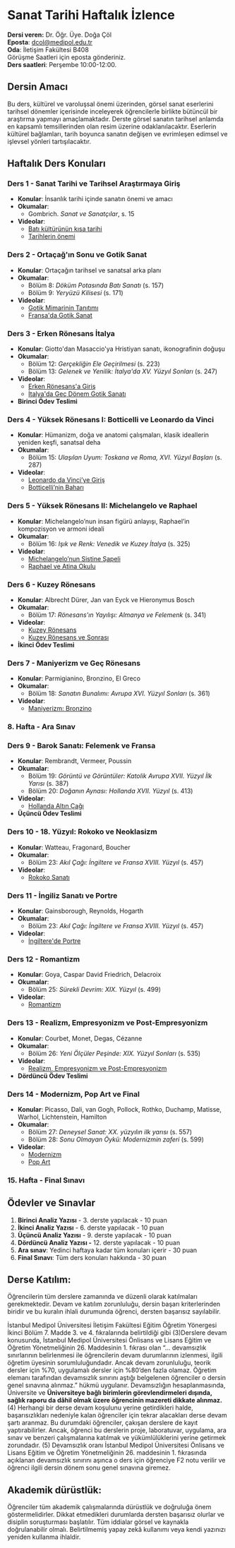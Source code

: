 # **Sanat Tarihi Haftalık İzlence**

**Dersi veren:** Dr. Öğr. Üye. Doğa Çöl<br>
**Eposta**: dcol@medipol.edu.tr<br>
**Oda**: İletişim Fakültesi B408<br>
Görüşme Saatleri için eposta gönderiniz.<br>
**Ders saatleri**: Perşembe 10:00-12:00.<br>

## **Dersin Amacı**

Bu ders, kültürel ve varoluşsal önemi üzerinden, görsel sanat eserlerini tarihsel dönemler içerisinde inceleyerek öğrencilerle birlikte bütüncül bir araştırma yapmayı amaçlamaktadır. Derste görsel sanatın tarihsel anlamda en kapsamlı temsillerinden olan resim üzerine odaklanılacaktır. Eserlerin kültürel bağlamları, tarih boyunca sanatın değişen ve evrimleşen edimsel ve işlevsel yönleri tartışılacaktır.

## **Haftalık Ders Konuları**

### Ders 1 - Sanat Tarihi ve Tarihsel Araştırmaya Giriş

* **Konular**: İnsanlık tarihi içinde sanatın önemi ve amacı
* **Okumalar**:
  * Gombrich. *Sanat ve Sanatçılar*, s. 15
* **Videolar**:
  * [Batı kültürünün kısa tarihi](https://tr.khanacademy.org/humanities/art-history/intro-art-history/a/a-brief-history-of-western-culture)
  * [Tarihlerin önemi](https://tr.khanacademy.org/humanities/art-history/intro-art-history/a/common-questions-about-dates)

### Ders 2 - Ortaçağ'ın Sonu ve Gotik Sanat

* **Konular**: Ortaçağın tarihsel ve sanatsal arka planı
* **Okumalar**:
  * Bölüm 8: *Döküm Potasında Batı Sanatı* (s. 157)
  * Bölüm 9: *Yeryüzü Kilisesi* (s. 171)
* **Videolar**:
  * [Gotik Mimarinin Tanıtımı](https://tr.khanacademy.org/humanities/medieval-world/gothic-art/beginners-guide-gothic-art/v/gothic-architecture-explained)
  * [Fransa'da Gotik Sanat](https://tr.khanacademy.org/humanities/medieval-world/gothic-art/gothic-art-in-france/v/birth-of-the-gothic-abbot-suger-and-the-ambulatory-in-the-basilica-of-st-denis-1140-44)

### Ders 3 - Erken Rönesans İtalya

* **Konular**: Giotto'dan Masaccio'ya Hristiyan sanatı, ikonografinin doğuşu
* **Okumalar**:
  * Bölüm 12: *Gerçekliğin Ele Geçirilmesi* (s. 223)
  * Bölüm 13: *Gelenek ve Yenilik: İtalya'da XV. Yüzyıl Sonları* (s. 247)
* **Videolar**:
  * [Erken Rönesans'a Giriş](https://tr.khanacademy.org/humanities/renaissance-reformation/early-renaissance1)
  * [İtalya'da Geç Dönem Gotik Sanatı](https://tr.khanacademy.org/humanities/renaissance-reformation/late-gothic-italy)
* **Birinci Ödev Teslimi**

### Ders 4 - Yüksek Rönesans I: Botticelli ve Leonardo da Vinci

* **Konular**: Hümanizm, doğa ve anatomi çalışmaları, klasik ideallerin yeniden keşfi, sanatsal deha
* **Okumalar**:
  * Bölüm 15: *Ulaşılan Uyum: Toskana ve Roma, XVI. Yüzyıl Başları* (s. 287)
* **Videolar**:
  * [Leonardo da Vinci’ye Giriş](https://tr.khanacademy.org/humanities/renaissance-reformation/high-ren-florence-rome/leonardo-da-vinci/v/leonardo-anatomist)
  * [Botticelli’nin Baharı](https://tr.khanacademy.org/humanities/renaissance-reformation/early-renaissance1/florence/v/botticelli-primavera-c-1482)

### Ders 5 - Yüksek Rönesans II: Michelangelo ve Raphael

* **Konular**: Michelangelo’nun insan figürü anlayışı, Raphael’in kompozisyon ve armoni ideali
* **Okumalar**:
  * Bölüm 16: *Işık ve Renk: Venedik ve Kuzey İtalya* (s. 325)
* **Videolar**:
  * [Michelangelo’nun Sistine Şapeli](https://tr.khanacademy.org/humanities/renaissance-reformation/high-ren-florence-rome/michelangelo/v/michelangelo-ceiling-of-the-sistine-chapel)
  * [Raphael ve Atina Okulu](https://tr.khanacademy.org/humanities/renaissance-reformation/high-ren-florence-rome/raphael/v/raphael-school-of-athens)

### Ders 6 - Kuzey Rönesans

* **Konular**: Albrecht Dürer, Jan van Eyck ve Hieronymus Bosch
* **Okumalar**:
  * Bölüm 17: *Rönesans'ın Yayılışı: Almanya ve Felemenk* (s. 341)
* **Videolar**:
  * [Kuzey Rönesans](https://tr.khanacademy.org/humanities/renaissance-reformation/northern-renaissance1)
  * [Kuzey Rönesans ve Sonrası](https://tr.khanacademy.org/humanities/renaissance-reformation/northern)
* **İkinci Ödev Teslimi**

### Ders 7 - Maniyerizm ve Geç Rönesans

* **Konular**: Parmigianino, Bronzino, El Greco
* **Okumalar**:
  * Bölüm 18: *Sanatın Bunalımı: Avrupa XVI. Yüzyıl Sonları* (s. 361)
* **Videolar**:
  * [Maniyerizm: Bronzino](https://tr.khanacademy.org/humanities/renaissance-reformation/high-ren-florence-rome/pontormo/v/parmigianino-madonna-of-the-long-neck-1530-33)

### 8. Hafta - Ara Sınav

### Ders 9 - Barok Sanatı: Felemenk ve Fransa

* **Konular**: Rembrandt, Vermeer, Poussin
* **Okumalar**:
  * Bölüm 19: *Görüntü ve Görüntüler: Katolik Avrupa XVII. Yüzyıl İlk Yarısı* (s. 387)
  * Bölüm 20: *Doğanın Aynası: Hollanda XVII. Yüzyıl* (s. 413)
* **Videolar**:
  * [Hollanda Altın Çağı](https://tr.khanacademy.org/humanities/renaissance-reformation/baroque-art1)
* **Üçüncü Ödev Teslimi**

### Ders 10 - 18. Yüzyıl: Rokoko ve Neoklasizm

* **Konular**: Watteau, Fragonard, Boucher
* **Okumalar**:
  * Bölüm 23: *Akıl Çağı: İngiltere ve Fransa XVIII. Yüzyıl* (s. 457)
* **Videolar**:
  * [Rokoko Sanatı](https://tr.khanacademy.org/humanities/renaissance-reformation/rococo-neoclassicism)


### Ders 11 - İngiliz Sanatı ve Portre

* **Konular**: Gainsborough, Reynolds, Hogarth
* **Okumalar**:
  * Bölüm 23: *Akıl Çağı: İngiltere ve Fransa XVIII. Yüzyıl* (s. 457)
* **Videolar**:
  * [İngiltere'de Portre](https://tr.khanacademy.org/humanities/renaissance-reformation/britain-18c)

### Ders 12 - Romantizm

* **Konular**: Goya, Caspar David Friedrich, Delacroix
* **Okumalar**:
  * Bölüm 25: *Sürekli Devrim: XIX. Yüzyıl* (s. 499)
* **Videolar**:
  * [Romantizm](https://tr.khanacademy.org/humanities/becoming-modern/romanticism)

### Ders 13 - Realizm, Empresyonizm ve Post-Empresyonizm

* **Konular**: Courbet, Monet, Degas, Cézanne
* **Okumalar**:
  * Bölüm 26: *Yeni Ölçüler Peşinde: XIX. Yüzyıl Sonları* (s. 535)
* **Videolar**:
  * [Realizm, Empresyonizm ve Post-Empresyonizm](https://tr.khanacademy.org/humanities/becoming-modern/avant-garde-france)
* **Dördüncü Ödev Teslimi**

### Ders 14 - Modernizm, Pop Art ve Final

* **Konular**: Picasso, Dali, van Gogh, Pollock, Rothko, Duchamp, Matisse, Warhol, Lichtenstein, Hamilton
* **Okumalar**:
  * Bölüm 27: *Deneysel Sanat: XX. yüzyılın ilk yarısı* (s. 557)
  * Bölüm 28: *Sonu Olmayan Öykü: Modernizmin zaferi* (s. 599)
* **Videolar**:
  * [Modernizm](https://tr.khanacademy.org/humanities/art-1010)
  * [Pop Art](https://tr.khanacademy.org/humanities/art-1010/xdc974a79:pop-art)
### 15. Hafta - **Final Sınavı**


## **Ödevler ve Sınavlar**
1. **Birinci Analiz Yazısı** - 3. derste yapılacak - 10 puan
2. **İkinci Analiz Yazısı** - 6. derste yapılacak - 10 puan
3. **Üçüncü Analiz Yazısı** - 9. derste yapılacak - 10 puan
4. **Dördüncü Analiz Yazısı -** 12. derste yapılacak - 10 puan
5. **Ara sınav**: Yedinci haftaya kadar tüm konuları içerir - 30 puan
6. **Final Sınavı**: Tüm ders konuları hakkında - 30 puan

## **Derse Katılım:**
Öğrencilerin tüm derslere zamanında ve düzenli olarak katılmaları gerekmektedir. Devam ve katılım zorunluluğu, dersin başarı kriterlerinden biridir ve bu kuralın ihlali durumunda öğrenci, dersten başarısız sayılabilir. 

İstanbul Medipol Üniversitesi İletişim Fakültesi Eğitim Öğretim Yönergesi İkinci Bölüm 7. Madde 3. ve 4. fıkralarında belirtildiği gibi
(3)Derslere devam konusunda, İstanbul Medipol Üniversitesi Önlisans ve Lisans Eğitim ve Öğretim Yönetmeliğinin 26. Maddesinin 1. fıkrası olan “... devamsızlık sınırlarının belirlenmesi ile öğrencilerin devam durumlarının izlenmesi, ilgili öğretim üyesinin sorumluluğundadır. Ancak devam zorunluluğu, teorik dersler için %70, uygulamalı dersler için %80’den fazla olamaz. Öğretim elemanı tarafından devamsızlık sınırını aştığı belgelenen öğrenciler o dersin genel sınavına alınmaz.” hükmü uygulanır. Devamsızlığın hesaplanmasında, Üniversite ve **Üniversiteye bağlı birimlerin görevlendirmeleri dışında, sağlık raporu da dâhil olmak üzere öğrencinin mazereti dikkate alınmaz.**
(4) Herhangi bir derse devam koşulunu yerine getirdikleri halde, başarısızlıkları nedeniyle kalan öğrenciler için tekrar alacakları derse devam şartı aranmaz. Bu durumdaki öğrenciler, çakışan derslere de kayıt yaptırabilirler. Ancak, öğrenci bu derslerin proje, laboratuvar, uygulama, ara sınav ve benzeri çalışmalarına katılmak ve yükümlülüklerini yerine getirmek zorundadır.
(5) Devamsızlık oranı İstanbul Medipol Üniversitesi Önlisans ve Lisans Eğitim ve Öğretim Yönetmeliğinin 26. maddesinin 1. fıkrasında açıklanan devamsızlık sınırını aşınca o ders için öğrenciye F2 notu verilir ve öğrenci ilgili dersin dönem sonu genel sınavına giremez.


## **Akademik dürüstlük:**
Öğrenciler tüm akademik çalışmalarında dürüstlük ve doğruluğa önem göstermelidirler. Dikkat etmedikleri durumlarda dersten başarısız olurlar ve disiplin soruşturması başlatılır. Tüm iddialar görsel ve kaynakla doğrulanabilir olmalı. Belirtilmemiş yapay zekâ kullanımı veya kendi yazınızı yeniden kullanma ihlaldir.
